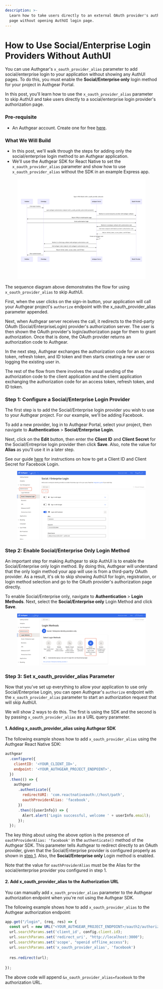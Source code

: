 ```yaml
---
description: >-
  Learn how to take users directly to an external OAuth provider's authorization
  page without opening AuthUI login page.
---
```


# How to Use Social/Enterprise Login Providers Without AuthUI

You can use Authgear's `x_oauth_provider_alias` parameter to add social/enterprise login to your application without showing any AuthUI pages. To do this, you must enable the **Social/Enterprise only** login method for your project in Authgear Portal.

In this post, you'll learn how to use the `x_oauth_provider_alias` parameter to skip AuthUI and take users directly to a social/enterprise login provider's authorization page.

### Pre-requisite

* An Authgear account. Create one for free [here](https://authgear.com).

### What We Will Build

* In this post, we'll walk through the steps for adding only the social/enterprise login method to an Authgear application.
* We'll use the Authgear SDK for React Native to set the `x_oauth_provider_alias` parameter and show how to use `x_oauth_provider_alias` without the SDK in an example Express app.&#x20;

<figure><img src="../../.gitbook/assets/x_oauth_provider_alias sequence.png" alt=""><figcaption></figcaption></figure>

The sequence diagram above demonstrates the flow for using `x_oauth_provider_alias` to skip AuthUI.

First, when the user clicks on the sign-in button, your application will call your Authgear project's `authorize` endpoint with the x\_oauth\_provider\_alias parameter appended.

Next, when Authgear server receives the call, it redirects to the third-party OAuth (Social/EnterpriseLogin) provider's authorization server. The user is then shown the  OAuth provider's login/authorization page for them to grant authorization. Once that is done, the OAuth provider returns an authorization code to Authgear.

In the next step, Authgear exchanges the authorization code for an access token, refresh token, and ID token and then starts creating a new user or logging the existing user in.

The rest of the flow from there involves the usual sending of the authorization code to the client application and the client application exchanging the authorization code for an access token, refresh token, and ID token.

### Step 1: Configure a Social/Enterprise Login Provider

The first step is to add the Social/Enterprise login provider you wish to use to your Authgear project. For our example, we'll be adding Facebook.

To add a new provider, log in to Authgear Portal, select your project, then navigate to **Authentication** > **Social/Enterprise Login**.

Next, click on the **Edit** button, then enter the **Client ID** and **Client Secret** for the Social/Entreprise login provider then click **Save**. Also, note the value for **Alias** as you'll use it in a later step.

See our guide [here](../how-to-setup-sso-integrations/social-login-providers/facebook.md) for instructions on how to get a Client ID and Client Secret for Facebook Login.

<figure><img src="../../.gitbook/assets/authgear-social-provider-add.png" alt=""><figcaption></figcaption></figure>

### Step 2: Enable Social/Enterprise Only Login Method

An important step for making Authgear to skip AuthUI is to enable the Social/Enterprise only login method. By doing this, Authgear will understand that the only login method your app will use is from a third-party OAuth provider. As a result, it's ok to skip showing AuthUI for login, registration, or login method selection and go to the OAuth provider's authorization page directly.

To enable Social/Enterprise only, navigate to **Authentication** > **Login Methods**. Next, select the **Social/Enterprise only** Login Method and click **Save**.

<figure><img src="../../.gitbook/assets/authgear-enable-social-login-method.png" alt=""><figcaption></figcaption></figure>

### Step 3: Set x\_oauth\_provider\_alias Parameter

Now that you've set up everything to allow your application to use only Social/Enterprise Login, you can open Authgear's `authorize` endpoint with the `x_oauth_provider_alias` parameter to start an authorization request that will skip AuthUI.

We will show 2 ways to do this. The first is using the SDK and the second is by passing `x_oauth_provider_alias` as a URL query parameter.

#### 1. Adding x\_oauth\_provider\_alias using Authgear SDK

The following example shows how to add `x_oauth_provider_alias` using the Authgear React Native SDK:

```javascript
authgear
  .configure({
    clientID: '<YOUR_CLIENT_ID>',
    endpoint: '<YOUR_AUTHGEAR_PROJECT_ENDPOINT>',
  })
  .then(() => {
    authgear
      .authenticate({
        redirectURI: 'com.reactnativeauth://host/path',
        oauthProviderAlias: 'facebook',
      })
      .then(({userInfo}) => {
        Alert.alert('Login successful, welcome ' + userInfo.email);
      });
  });
```

The key thing about using the above option is the presence of `oauthProviderAlias: 'facebook'` in the `authenticate()` method of the Authgear SDK. This parameter tells Authgear to redirect directly to an OAuth provider, given that the Social/Enterprise provider is configured properly as shown in [step 1](how-to-use-social-enterprise-login-providers-without-authui.md#step-1-configure-a-social-enterprise-login-provider). Also, the **Social/Enterprise only** Login method is enabled.

Note that the value for `oauthProviderAlias` must be the Alias for the social/enterprise provider you configured in step 1.

#### 2. Add x\_oauth\_provider\_alias to the Authorization URL

You can manually add `x_oauth_provider_alias` parameter to the Authgear authorization endpoint when you're not using the Authgear SDK.

The following example shows how to add `x_oauth_provider_alias` to the Authgear authorization endpoint:

```javascript
app.get("/login", (req, res) => {
  const url = new URL("<YOUR_AUTHGEAR_PROJECT_ENDPOINT>/oauth2/authorize");
  url.searchParams.set('client_id', config.client.id);
  url.searchParams.set('redirect_uri', "http://localhost:3000");
  url.searchParams.set('scope', "openid offline_access");
  url.searchParams.set('x_oauth_provider_alias', 'facebook')

  res.redirect(url);

});
```

The above code will append `&x_oauth_provider_alias=facebook` to the authorization URL.
